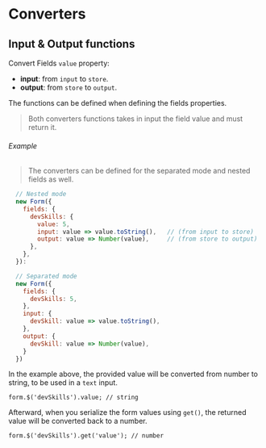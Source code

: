 # Converters

## Input & Output functions

Convert Fields `value` property:

* **input**: from `input` to `store`.
* **output**: from `store` to `output`.

The functions can be defined when defining the fields properties.

> Both converters functions takes in input the field value and must return it.

###### Example
> The converters can be defined for the separated mode and nested fields as well.
```javascript
  // Nested mode
  new Form({
    fields: {
      devSkills: {
        value: 5,
        input: value => value.toString(),   // (from input to store)
        output: value => Number(value),     // (from store to output)
      },
    },
  }):
```
```javascript
  // Separated mode
  new Form({
    fields: {
      devSkills: 5,
    },
    input: {
      devSkill: value => value.toString(),
    },
    output: {
      devSkill: value => Number(value),
    }
  })
```

In the example above, the provided value will be converted from number to string, to be used in a `text` input.

`form.$('devSkills').value; // string`

Afterward, when you serialize the form values using `get()`, the returned value will be converted back to a number.

`form.$('devSkills').get('value'); // number`
